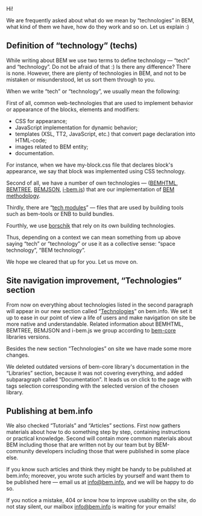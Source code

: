 Hi! 

We are frequently asked about what do we mean by “technologies” in BEM, what kind of them we have, how do they work and so on. Let us explain :)

## Definition of “technology” (techs)

While writing about BEM we use two terms to define technology — “tech” and “technology”. Do not be afraid of that :) Is there any difference? There is none. However, there are plenty of technologies in BEM, and not to be mistaken or misunderstood, let us sort them through to you.  

When we write “tech” or “technology”, we usually mean the following:

First of all, common web-technologies that are used to implement behavior or appearance of the blocks, elements and modifiers:
* CSS for appearance;
* JavaScript implementation for dynamic behavior;
* templates (XSL, TT2, JavaScript, etc.) that convert page declaration into HTML-code;
* images related to BEM entity;
* documentation.

For instance, when we have my-block.css file that declares block's appearance, we say that block was implemented using CSS technology.

Second of all, we have a number of own technologies — ([BEMHTML](http://bem.info/technology/bemhtml/current/reference/), [BEMTREE](http://bem.info/technology/bemtree/current/bemtree/), [BEMJSON](http://bem.info/technology/bemjson/current/bemjson/), [i-bem.js](http://bem.info/tutorials/bem-js-tutorial/)) that are our implementation of [BEM methodology](http://bem.info/method/).

Thirdly, there are “[tech modules](http://bem.info/tools/bem/bem-tools/tech-modules/)” — files that are used by building tools such as bem-tools or ENB to build bundles.

Fourthly, we use [borschik](http://bem.info/tools/optimizers/borschik/) that rely on its own building technologies.

Thus, depending on a context we can mean something from up above saying “tech” or “technology” or use it as a collective sense: “space technology”, “BEM technology”.

We hope we cleared that up for you. Let us move on.

## Site navigation improvement, “Technologies” section

From now on everything about technologies listed in the second paragraph will appear in our new section called “[Technologies](http://bem.info/technology/)” on bem.info. We set it up to ease in our point of view a life of users and make navigation on site be more native and understandable. Related information about BEMHTML, BEMTREE, BEMJSON and i-bem.js we group according to [bem-core](http://bem.info/libs/bem-core/) libraries versions.

Besides the new section “Technologies” on site we have made some more changes.

We deleted outdated versions of bem-core library's documentation in the “Libraries” section, because it was not covering everything, and added subparagraph called “Documentation”. It leads us on click to the page with tags selection corresponding with the selected version of the chosen library.

## Publishing at bem.info

We also checked “Tutorials” and “Articles” sections. First now gathers materials about how to do something step by step, containing instructions or practical knowledge. Second will contain more common materials about BEM including those that are written not by our team but by BEM-community developers including those that were published in some place else. 

If you know such articles and think they might be handy to be published at bem.info; moreover, you wrote such articles by yourself and want them to be published here — email us at [info@bem.info](mailto:info@bem.info), and we will be happy to do so.

If you notice a mistake, 404 or know how to improve usability on the site, do not stay silent, our mailbox [info@bem.info](mailto:info@bem.info) is waiting for your emails!
